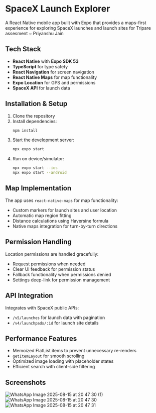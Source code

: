 # SpaceX Launch Explorer

A React Native mobile app built with Expo that provides a maps-first experience for exploring SpaceX launches and launch sites for Tripare assesment ~ Priyanshu Jain

## Tech Stack

- **React Native** with **Expo SDK 53**
- **TypeScript** for type safety
- **React Navigation** for screen navigation
- **React Native Maps** for map functionality
- **Expo Location** for GPS and permissions
- **SpaceX API** for launch data

## Installation & Setup

1. Clone the repository
2. Install dependencies:
   ```bash
   npm install
   ```
3. Start the development server:
   ```bash
   npx expo start
   ```
4. Run on device/simulator:
   ```bash
   npx expo start --ios
   npx expo start --android
   ```

## Map Implementation

The app uses `react-native-maps` for map functionality:
- Custom markers for launch sites and user location
- Automatic map region fitting
- Distance calculations using Haversine formula
- Native maps integration for turn-by-turn directions

## Permission Handling

Location permissions are handled gracefully:
- Request permissions when needed
- Clear UI feedback for permission status
- Fallback functionality when permissions denied
- Settings deep-link for permission management

## API Integration

Integrates with SpaceX public APIs:
- `/v5/launches` for launch data with pagination
- `/v4/launchpads/:id` for launch site details

## Performance Features

- Memoized FlatList items to prevent unnecessary re-renders
- `getItemLayout` for smooth scrolling
- Optimized image loading with placeholder states
- Efficient search with client-side filtering

## Screenshots
![WhatsApp Image 2025-08-15 at 20 47 30 (1)](https://github.com/user-attachments/assets/c9da9d77-242a-45fe-8ffa-9ee333c19a4c)
![WhatsApp Image 2025-08-15 at 20 47 30](https://github.com/user-attachments/assets/1d32677c-b22d-494a-b361-1cb8412dac6f)
![WhatsApp Image 2025-08-15 at 20 47 31](https://github.com/user-attachments/assets/973ba310-3d59-419c-8f6b-8c8a9e7b9ef4)




